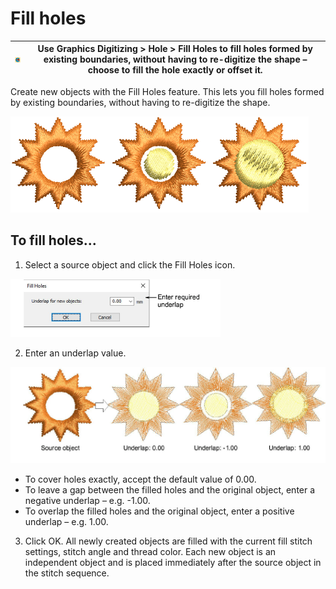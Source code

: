 # Fill holes

| ![FillHoles.png](assets/FillHoles.png) | Use Graphics Digitizing > Hole > Fill Holes to fill holes formed by existing boundaries, without having to re-digitize the shape – choose to fill the hole exactly or offset it. |
| -------------------------------------- | -------------------------------------------------------------------------------------------------------------------------------------------------------------------------------- |

Create new objects with the Fill Holes feature. This lets you fill holes formed by existing boundaries, without having to re-digitize the shape.

![productivity00017.png](assets/productivity00017.png)

## To fill holes...

1. Select a source object and click the Fill Holes icon.

![FillHoles00018.png](assets/FillHoles00018.png)

2. Enter an underlap value.

![productivity00021.png](assets/productivity00021.png)

- To cover holes exactly, accept the default value of 0.00.
- To leave a gap between the filled holes and the original object, enter a negative underlap – e.g. \-1.00.
- To overlap the filled holes and the original object, enter a positive underlap – e.g. 1.00.

3. Click OK. All newly created objects are filled with the current fill stitch settings, stitch angle and thread color. Each new object is an independent object and is placed immediately after the source object in the stitch sequence.
